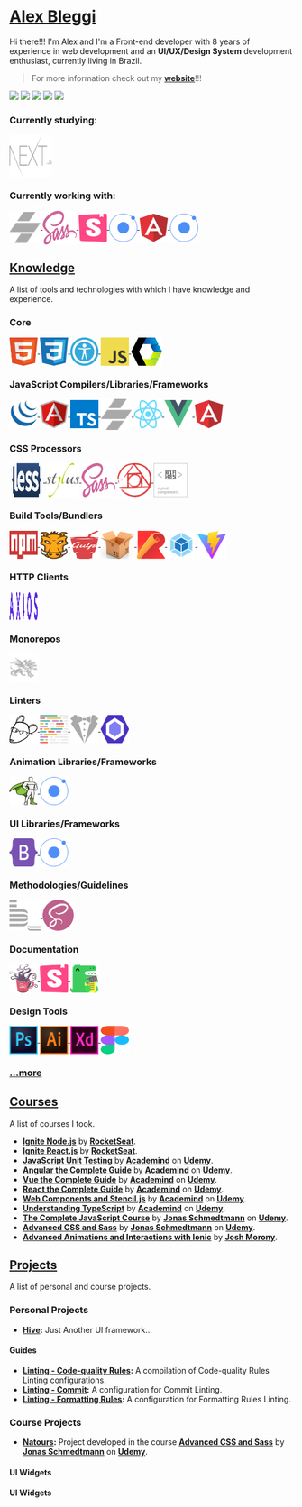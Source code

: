 # [Alex Bleggi](https://alexbleggi.netlify.app/blog/welcome)

Hi there!!! I'm Alex and I'm a Front-end developer with 8 years of experience in web development and an **UI/UX/Design System** development enthusiast, currently living in Brazil.

> For more information check out my **[website](https://alexbleggi.netlify.app/)**!!!

<div>
  <a href="https://www.linkedin.com/in/alex-bleggi-377907201/" target="_blank"><img src="https://img.shields.io/badge/-LinkedIn-%230077B5?style=for-the-badge&logo=linkedin&logoColor=white" target="_blank"></a>
  <a href="https://www.behance.net/alexbleggi" target="_blank"><img src="https://img.shields.io/badge/-Behance-%230077B5?style=for-the-badge&logo=behance&logoColor=white&color=0057ff" target="_blank"></a>
  <a href="https://soundcloud.com/alex-bleggi" target="_blank"><img src="https://img.shields.io/badge/-soundcloud-%230077B5?style=for-the-badge&logo=soundcloud&logoColor=white&color=f50" target="_blank"></a>
  <a href="https://www.udemy.com/user/alex-bleggi-2/" target="_blank"><img src="https://img.shields.io/badge/-udemy-%230077B5?style=for-the-badge&logo=udemy&logoColor=white&color=a435f0" target="_blank"></a>
  <a href="https://www.npmjs.com/~alexbjr369" target="_blank"><img src="https://img.shields.io/badge/-npm-%230077B5?style=for-the-badge&logo=npm&logoColor=white&color=cb3837" target="_blank"></a>
</div>

### Currently studying:

<div style="display: inline_block">
  <a href="https://nextjs.org/" target="_blank">
    <img align="center" alt="Next.js" height="75" width="75" src="./icons/next-js-gray.svg">
  </a>
</div>

### Currently working with:

<div style="display: inline_block">
  <a href="https://stenciljs.com/" target="_blank">
    <img align="center" alt="Stencil.js" height="55" width="55" src="./icons/stencil-js-gray.svg">
  </a>
  <a href="https://sass-lang.com/" target="_blank">
    <img align="center" alt="SCSS" height="60" width="60" src="./icons/sass.svg">
  </a>
  <a href="https://storybook.js.org/" target="_blank">
    <img align="center" alt="Storybook" height="50" width="50" src="./icons/storybook.svg">
  </a>
  <a href="https://ionicframework.com/docs/utilities/animations" target="_blank">
    <img align="center" alt="Ionic Animations and Gestures" height="50" width="50" src="./icons/ionic.svg">
  </a>
  <a href="https://angular.io/" target="_blank">
    <img align="center" alt="Angular" height="50" width="50" src="./icons/angular.svg">
  </a>
  <a href="https://ionicframework.com/docs/utilities/animations" target="_blank">
    <img align="center" alt="Ionic Animations and Gestures" height="50" width="50" src="./icons/ionic.svg">
  </a>
</div>

## [Knowledge](https://alexbleggi.netlify.app/knowledge)

A list of tools and technologies with which I have knowledge and experience.

### Core

<div style="display: inline_block">
  <a href="https://developer.mozilla.org/en-US/docs/Web/HTML" target="_blank">
    <img align="center" alt="HTML" height="50" width="50" src="./icons/html.svg">
  </a>
  <a href="https://developer.mozilla.org/en-US/docs/Web/CSS" target="_blank">
    <img align="center" alt="CSS" height="50" width="50" src="./icons/css.svg">
  </a>
  <a href="https://developer.mozilla.org/en-US/docs/Web/Accessibility" target="_blank">
    <img align="center" alt="Web Accessibility" height="50" width="50" src="./icons/web-accessibility.png">
  </a>
  <a href="https://developer.mozilla.org/pt-BR/docs/Web/JavaScript" target="_blank">
    <img align="center" alt="JavaScript" height="50" width="50" src="./icons/javascript.svg">
  </a>
  <a href="https://www.webcomponents.org/" target="_blank">
    <img align="center" alt="Web Components" height="50" width="55" src="./icons/web-components.png">
  </a>
</div>

### JavaScript Compilers/Libraries/Frameworks

<div style="display: inline_block">
  <a href="https://jquery.com/" target="_blank">
    <img align="center" alt="jQuery" height="50" width="50" src="./icons/jquery.svg">
  </a>
  <a href="https://angularjs.org/" target="_blank">
    <img align="center" alt="Angular.js" height="50" width="50" src="./icons/angular-js.svg">
  </a>
  <a href="https://www.typescriptlang.org/" target="_blank">
    <img align="center" alt="TypeScript" height="50" width="50" src="./icons/typescript.svg">
  </a>
  <a href="https://stenciljs.com/" target="_blank">
    <img align="center" alt="Stencil.js" height="55" width="55" src="./icons/stencil-js-gray.svg">
  </a>
  <a href="https://reactjs.org/" target="_blank">
    <img align="center" alt="React.js" height="50" width="50" src="./icons/react-js.svg">
  </a>
  <a href="https://vuejs.org/" target="_blank">
    <img align="center" alt="Vue.js" height="50" width="50" src="./icons/vue-js.svg">
  </a>
  <a href="https://angular.io/" target="_blank">
    <img align="center" alt="Angular" height="50" width="50" src="./icons/angular.svg">
  </a>
</div>

### CSS Processors

<div style="display: inline_block">
  <a href="https://lesscss.org/" target="_blank">
    <img align="center" alt="Less" height="60" width="60" src="./icons/less.svg">
  </a>
  <a href="https://stylus-lang.com/" target="_blank">
    <img align="center" alt="Stylus" height="60" width="60" src="./icons/stylus.svg">
  </a>
  <a href="https://sass-lang.com/" target="_blank">
    <img align="center" alt="Sass" height="60" width="60" src="./icons/sass.svg">
  </a>
  <a href="https://postcss.org/" target="_blank">
    <img align="center" alt="PostCSS" height="60" width="60" src="./icons/postcss.svg">
  </a>
   <a href="https://styled-components.com/" target="_blank">
    <img align="center" alt="Styled Components" height="60" width="60" src="./icons/styled-components.svg">
  </a>
</div>

### Build Tools/Bundlers

<div style="display: inline_block">
  <a href="https://docs.npmjs.com/cli/v8/using-npm/scripts" target="_blank">
    <img align="center" alt="npm Build Scripts" height="50" width="50" src="./icons/npm-build-scripts.svg">
  </a>
  <a href="https://gruntjs.com/" target="_blank">
    <img align="center" alt="Grunt" height="50" width="50" src="./icons/grunt.svg">
  </a>
  <a href="https://gulpjs.com/" target="_blank">
    <img align="center" alt="Gulp" height="50" width="50" src="./icons/gulp.svg">
  </a>
  <a href="https://parceljs.org/" target="_blank">
    <img align="center" alt="Parcel" height="50" width="60" src="./icons/parcel.png">
  </a>
  <a href="https://rollupjs.org/guide/en/" target="_blank">
    <img align="center" alt="Rollup" height="50" width="50" src="./icons/rollup.svg">
  </a>
  <a href="https://webpack.js.org/" target="_blank">
    <img align="center" alt="Webpack" height="50" width="50" src="./icons/webpack.svg">
  </a>
  <a href="https://vitejs.dev/" target="_blank">
    <img align="center" alt="Vite" height="50" width="50" src="./icons/vite.svg">
  </a>
</div>

### HTTP Clients

<div style="display: inline_block">
  <a href="https://axios-http.com/docs/intro" target="_blank">
    <img align="center" alt="Axios" height="50" width="50" src="./icons/axios.svg">
  </a>
</div>

### Monorepos

<div style="display: inline_block">
  <a href="https://lerna.js.org/" target="_blank">
    <img align="center" alt="Lerna" height="50" width="50" src="./icons/lerna-gray.svg">
  </a>
</div>

### Linters

<div style="display: inline_block">
  <a href="https://editorconfig.org/" target="_blank">
    <img align="center" alt="EditorConfig" height="50" width="50" src="./icons/editorconfig.png">
  </a>
  <a href="https://prettier.io/" target="_blank">
    <img align="center" alt="Prettier" height="50" width="50" src="./icons/prettier.svg">
  </a>
  <a href="https://stylelint.io/" target="_blank">
    <img align="center" alt="Stylelint" height="50" width="50" src="./icons/stylelint-gray.svg">
  </a>
  <a href="https://eslint.org/" target="_blank">
    <img align="center" alt="ESLint" height="50" width="50" src="./icons/eslint.svg">
  </a>
</div>

### Animation Libraries/Frameworks

<div style="display: inline_block">
  <a href="https://greensock.com/gsap/" target="_blank">
    <img align="center" alt="GSAP" height="50" width="50" src="./icons/gsap.svg">
  </a>
  <a href="https://ionicframework.com/docs/utilities/animations" target="_blank">
    <img align="center" alt="Ionic Animations and Gestures" height="50" width="50" src="./icons/ionic.svg">
  </a>
</div>

### UI Libraries/Frameworks

<div style="display: inline_block">
  <a href="https://getbootstrap.com/" target="_blank">
    <img align="center" alt="Bootstrap" height="50" width="50" src="./icons/bootstrap.svg">
  </a>
  <a href="https://ionicframework.com/" target="_blank">
    <img align="center" alt="Ionic" height="50" width="50" src="./icons/ionic.svg">
  </a>
</div>

### Methodologies/Guidelines

<div style="display: inline_block">
  <a href="https://en.bem.info/methodology/" target="_blank">
    <img align="center" alt="BEM Methodology" height="55" width="55" src="./icons/bem-methodology-gray.svg">
  </a>
  <a href="https://sass-guidelin.es/" target="_blank">
    <img align="center" alt="Sass Guidelines" height="55" width="55" src="./icons/sass-guidelines.png">
  </a>
</div>

### Documentation

<div style="display: inline_block">
  <a href="http://sassdoc.com/" target="_blank">
    <img align="center" alt="SassDoc" height="50" width="50" src="./icons/sassdoc.svg">
  </a>
  <a href="https://storybook.js.org/" target="_blank">
    <img align="center" alt="Storybook" height="50" width="50" src="./icons/storybook.svg">
  </a>
  <a href="https://docusaurus.io/" target="_blank">
    <img align="center" alt="Docusaurus" height="50" width="50" src="./icons/docusaurus.svg">
  </a>
</div>

### Design Tools

<div style="display: inline_block">
  <a href="https://www.adobe.com/br/products/photoshop.html" target="_blank">
    <img align="center" alt="Adobe Photoshop" height="50" width="50" src="./icons/photoshop.svg">
  </a>
  <a href="https://www.adobe.com/br/products/illustrator.html" target="_blank">
    <img align="center" alt="Adobe Illustrator" height="50" width="50" src="./icons/illustrator.svg">
  </a>
  <a href="https://www.adobe.com/br/products/xd.html" target="_blank">
    <img align="center" alt="Adobe xd" height="50" width="50" src="./icons/adobe-xd.svg">
  </a>
  <a href="https://www.figma.com/" target="_blank">
    <img align="center" alt="Figma" height="50" width="50" src="./icons/figma.svg">
  </a>
</div>

### [...more](https://alexbleggi.netlify.app/knowledge)

## [Courses](https://alexbleggi.netlify.app/courses)

A list of courses I took.

- **[Ignite Node.js](https://www.rocketseat.com.br/ignite)** by **[RocketSeat](https://www.rocketseat.com.br/)**.
- **[Ignite React.js](https://www.rocketseat.com.br/ignite)** by **[RocketSeat](https://www.rocketseat.com.br/)**.
- **[JavaScript Unit Testing](https://www.udemy.com/course/javascript-unit-testing-the-practical-guide)** by **[Academind](https://www.udemy.com/user/academind/)** on **[Udemy](https://www.udemy.com/)**.
- **[Angular the Complete Guide](https://www.udemy.com/course/the-complete-guide-to-angular-2)** by **[Academind](https://www.udemy.com/user/academind/)** on **[Udemy](https://www.udemy.com/)**.
- **[Vue the Complete Guide](https://www.udemy.com/course/vuejs-2-the-complete-guide)** by **[Academind](https://www.udemy.com/user/academind/)** on **[Udemy](https://www.udemy.com/)**.
- **[React the Complete Guide](https://www.udemy.com/course/react-the-complete-guide-incl-redux)** by **[Academind](https://www.udemy.com/user/academind/)** on **[Udemy](https://www.udemy.com/)**.
- **[Web Components and Stencil.js](https://www.udemy.com/course/web-components-stenciljs-build-custom-html-elements)** by **[Academind](https://www.udemy.com/user/academind/)** on **[Udemy](https://www.udemy.com/)**.
- **[Understanding TypeScript](https://www.udemy.com/course/understanding-typescript)** by **[Academind](https://www.udemy.com/user/academind/)** on **[Udemy](https://www.udemy.com/)**.
- **[The Complete JavaScript Course](https://www.udemy.com/course/the-complete-javascript-course)** by **[Jonas Schmedtmann](https://www.udemy.com/user/jonasschmedtmann/)** on **[Udemy](https://www.udemy.com/)**.
- **[Advanced CSS and Sass](https://www.udemy.com/course/advanced-css-and-sass)** by **[Jonas Schmedtmann](https://www.udemy.com/user/jonasschmedtmann/)** on **[Udemy](https://www.udemy.com/)**.
- **[Advanced Animations and Interactions with Ionic](https://www.joshmorony.com/advanced-animations-and-interactions-with-ionic/?utm_source=books)** by **[Josh Morony](https://www.joshmorony.com/about/)**.

## [Projects](https://alexbleggi.netlify.app/projects)

A list of personal and course projects.

### Personal Projects

- **[Hive](https://github.com/alexbjr369/hive):** Just Another UI framework...

#### Guides

- **[Linting - Code-quality Rules](https://github.com/alexbjr369/linting-code-quality-rules):** A compilation of Code-quality Rules Linting configurations.
- **[Linting - Commit](https://github.com/alexbjr369/linting-commit):** A configuration for Commit Linting.
- **[Linting - Formatting Rules](https://github.com/alexbjr369/linting-formatting-rules):** A configuration for Formatting Rules Linting.

### Course Projects

- **[Natours](https://alexbleggi.netlify.app/preview/natours/):** Project developed in the course **[Advanced CSS and Sass](https://www.udemy.com/course/advanced-css-and-sass)** by **[Jonas Schmedtmann](https://www.udemy.com/user/jonasschmedtmann/)** on **[Udemy](https://www.udemy.com/)**.

#### UI Widgets

#### UI Widgets
